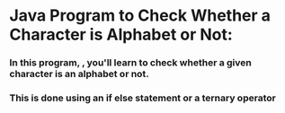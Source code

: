 # Java Program to Check Whether a Character is Alphabet or Not:
### In this program, , you'll learn to check whether a given character is an alphabet or not. 
### This is done using an if else statement or a ternary operator



